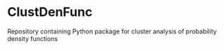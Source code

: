 # ClustDenFunc
Repository containing Python package for cluster analysis of probability density functions
